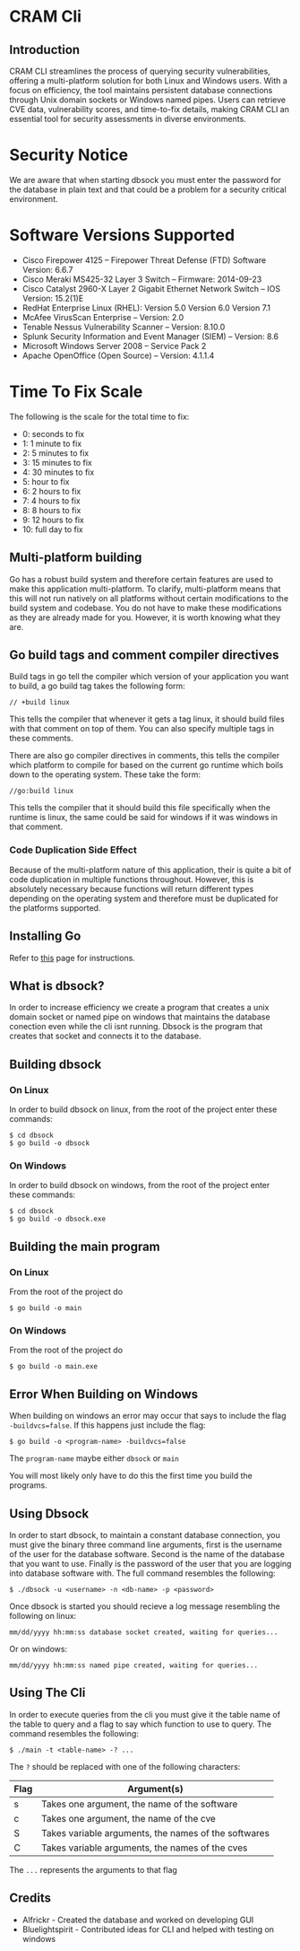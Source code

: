 # CRAM Cli 

## Introduction 

CRAM CLI streamlines the process of querying security vulnerabilities, offering a multi-platform solution for both Linux and Windows users. With a focus on efficiency, the tool maintains persistent database connections through Unix domain sockets or Windows named pipes. Users can retrieve CVE data, vulnerability scores, and time-to-fix details, making CRAM CLI an essential tool for security assessments in diverse environments.

# Security Notice

We are aware that when starting dbsock you must enter the password for the database in plain text and that could be a problem for a security critical environment.

# Software Versions Supported

- Cisco Firepower 4125 – Firepower Threat Defense (FTD) Software Version: 6.6.7
- Cisco Meraki MS425-32 Layer 3 Switch – Firmware: 2014-09-23
- Cisco Catalyst 2960-X Layer 2 Gigabit Ethernet Network Switch – IOS Version: 15.2(1)E
- RedHat Enterprise Linux (RHEL):  Version 5.0 Version 6.0 Version 7.1
- McAfee VirusScan Enterprise – Version: 2.0
- Tenable Nessus Vulnerability Scanner – Version: 8.10.0
- Splunk Security Information and Event Manager (SIEM) – Version: 8.6
- Microsoft Windows Server 2008 – Service Pack 2
- Apache OpenOffice (Open Source) – Version: 4.1.1.4

# Time To Fix Scale

The following is the scale for the total time to fix:

- 0: seconds to fix 
- 1: 1 minute to fix 
- 2: 5 minutes to fix 
- 3: 15 minutes to fix 
- 4: 30 minutes to fix
- 5: hour to fix 
- 6: 2 hours to fix 
- 7: 4 hours to fix 
- 8: 8 hours to fix
- 9: 12 hours to fix
- 10: full day to fix

## Multi-platform building

Go has a robust build system and therefore certain features are used to make this application multi-platform. To clarify, multi-platform means that this will not run natively on all platforms without certain modifications to the build system and codebase. You do not have to make these modifications as they are already made for you. However, it is worth knowing what they are.

## Go build tags and comment compiler directives

Build tags in go tell the compiler which version of your application you want to build, a go build tag takes the following form:

```
// +build linux
```

This tells the compiler that whenever it gets a tag linux, it should build files with that comment on top of them. You can also specify multiple tags in these comments.

There are also go compiler directives in comments, this tells the compiler which platform to compile for based on the current go runtime which boils down to the operating system. These take the form:

```
//go:build linux
```

This tells the compiler that it should build this file specifically when the runtime is linux, the same could be said for windows if it was windows in that comment.

### Code Duplication Side Effect

Because of the multi-platform nature of this application, their is quite a bit of code duplication in multiple functions throughout. However, this is absolutely necessary because functions will return different types depending on the operating system and therefore must be duplicated for the platforms supported.

## Installing Go

Refer to [this](https://go.dev/doc/install) page for instructions.

## What is dbsock?

In order to increase efficiency we create a program that creates a unix domain socket or named pipe on windows that maintains the database conection even while the cli isnt running. Dbsock is the program that creates that socket and connects it to the database.

## Building dbsock

### On Linux

In order to build dbsock on linux, from the root of the project enter these commands:

```shell
$ cd dbsock
$ go build -o dbsock
```

### On Windows

In order to build dbsock on windows, from the root of the project enter these commands:

```shell
$ cd dbsock
$ go build -o dbsock.exe
```

## Building the main program

### On Linux

From the root of the project do

```shell
$ go build -o main
```

### On Windows

From the root of the project do

```shell
$ go build -o main.exe
```

## Error When Building on Windows

When building on windows an error may occur that says to include the flag `-buildvcs=false`. If this happens just include the flag:

```shell
$ go build -o <program-name> -buildvcs=false
```

The `program-name` maybe either `dbsock` or `main`

You will most likely only have to do this the first time you build the programs.

## Using Dbsock

In order to start dbsock, to maintain a constant database connection, you must give the binary three command line arguments, first is the username of the user for the database software. Second is the name of the database that you want to use. Finally is the password of the user that you are logging into database software with. The full command resembles the following:

```shell
$ ./dbsock -u <username> -n <db-name> -p <password>
```

Once dbsock is started you should recieve a log message resembling the following on linux:

```
mm/dd/yyyy hh:mm:ss database socket created, waiting for queries...
```

Or on windows:

```
mm/dd/yyyy hh:mm:ss named pipe created, waiting for queries...
```

## Using The Cli

In order to execute queries from the cli you must give it the table name of the table to query and a flag to say which function to use to query. The command resembles the following:

```shell
$ ./main -t <table-name> -? ...
```

The `?` should be replaced with one of the following characters:

| Flag | Argument(s)
|------|-------------------------------------------------------|
| s    | Takes one argument, the name of the software          |
| c    | Takes one argument, the name of the cve               |
| S    | Takes variable arguments, the names of the softwares  |
| C    | Takes variable arguments, the names of the cves       |

The `...` represents the arguments to that flag 

## Credits

- Alfrickr - Created the database and worked on developing GUI
- Bluelightspirit - Contributed ideas for CLI and helped with testing on windows
